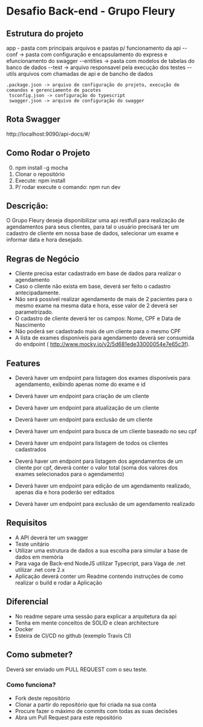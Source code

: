 Desafio Back-end - Grupo Fleury
====
## Estrutura do projeto
app - pasta com principais arquivos e pastas p/ funcionamento da api
    --conf -> pasta com configuração e encapsulamento do express e efuncionamento do swagger
    --entities -> pasta com modelos de tabelas do banco de dados
    --test -> arquivo responsavel pela execução dos testes
    --utils arquivos com chamadas de api e de bancho de dados

    .package.json -> arquivo de configuração do projeto, execução de comandos e gerenciamento de pacotes
     tsconfig.json -> configuração do typescript
     swagger.json -> arquivo de configuração do swagger

## Rota Swagger
http://localhost:9090/api-docs/#/

## Como Rodar o Projeto
0)  npm install -g mocha
1) Clonar o repositório
2) Execute: npm install
3) P/ rodar execute o comando: npm run dev

## Descrição:

O Grupo Fleury deseja disponibilizar uma api restfull para realização de agendamentos para seus clientes, 
para tal o usuário precisará ter um cadastro de cliente em nossa base de dados, 
selecionar um exame e informar data e hora desejado.

## Regras de Negócio

- Cliente precisa estar cadastrado em base de dados para realizar o agendamento
- Caso o cliente não exista em base, deverá ser feito o cadastro antecipadamente.
- Não será possível realizar agendamento de mais de 2 pacientes para o mesmo exame na mesma data e hora, esse valor de 2 deverá ser parametrizado.
- O cadastro de cliente deverá ter os campos: Nome, CPF e Data de Nascimento
- Não poderá ser cadastrado mais de um cliente para o mesmo CPF
- A lista de exames disponíveis para agendamento deverá ser consumida do endpoint ( http://www.mocky.io/v2/5d681ede33000054e7e65c3f).

## Features
- Deverá haver um endpoint para listagem dos exames disponíveis para agendamento, exibindo apenas nome do exame e id
- Deverá haver um endpoint para criação de um cliente
- Deverá haver um endpoint para atualização de um cliente
- Deverá haver um endpoint para exclusão de um cliente
- Deverá haver um endpoint para busca de um cliente baseado no seu cpf
- Deverá haver um endpoint para listagem de todos os clientes cadastrados

- Deverá haver um endpoint para listagem dos agendamentos de um cliente por cpf, deverá conter o valor total (soma dos valores dos exames selecionados para o agendamento)
- Deverá haver um endpoint para edição de um agendamento realizado, apenas dia e hora poderão ser editados
- Deverá haver um endpoint para exclusão de um agendamento realizado

## Requisitos

- A API deverá ter um swagger
- Teste unitário
- Utilizar uma estrutura de dados a sua escolha para simular a base de dados em memória
- Para vaga de Back-end NodeJS utilizar Typecript, para Vaga de .net utilizar .net core 2.x
- Aplicação deverá conter um Readme contendo instruções de como realizar o build e rodar a Aplicação


## Diferencial
- No readme separe uma sessão para explicar a arquitetura da api
- Tenha em mente conceitos de SOLID e clean architecture 
- Docker
- Esteira de CI/CD no github (exemplo Travis CI)

## Como submeter?

Deverá ser enviado um PULL REQUEST com o seu teste.

### Como funciona?

- Fork deste repositório
- Clonar a partir do repositório que foi criada na sua conta
- Procure fazer o máximo de commits com todas as suas decisões
- Abra um Pull Request para este repositório

